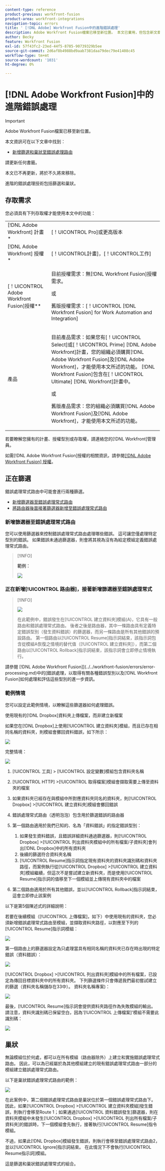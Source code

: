 ```yaml
---
content-type: reference
product-previous: workfront-fusion
product-area: workfront-integrations
navigation-topic: errors
title: ' [!DNL Adobe] Workfront Fusion中的進階錯誤處理'
description: Adobe Workfront Fusion檔案已移至新位置。 本文已棄用，但包含新文章的連結，內容涵蓋此功能。
author: Becky
feature: Workfront Fusion
exl-id: 57f43fc2-23ed-44f5-8785-90739329b5ee
source-git-commit: 2d6af8b4988bd9aab7381daa79dec79e41408c45
workflow-type: tm+mt
source-wordcount: '1031'
ht-degree: 0%

---
```


# [!DNL Adobe Workfront Fusion]中的進階錯誤處理

>[!IMPORTANT]
>
>Adobe Workfront Fusion檔案已移至新位置。
>
>本文資訊可在以下文章中找到：
>
>* [新增篩選和巢狀至錯誤處理路由](https://experienceleague.adobe.com/docs/workfront-fusion/using/create-scenarios/configure-error-handling/advanced-error-handling.html)
>
>請更新任何書籤。
>
>本文已不再更新，將於不久將來移除。

進階的錯誤處理技術包括篩選和巢狀。

## 存取需求

您必須具有下列存取權才能使用本文中的功能：

<table style="table-layout:auto">
 <col> 
 <col> 
 <tbody> 
  <tr> 
   <td role="rowheader">[!DNL Adobe Workfront] 計畫*</td> 
   <td> <p>[！UICONTROL Pro]或更高版本</p> </td> 
  </tr> 
  <tr data-mc-conditions=""> 
   <td role="rowheader">[!DNL Adobe Workfront] 授權*</td> 
   <td> <p>[！UICONTROL計畫]，[！UICONTROL工作]</p> </td> 
  </tr> 
  <tr> 
   <td role="rowheader">[！UICONTROL Adobe Workfront Fusion]授權**</td> 
   <td>
   <p>目前授權需求：無[!DNL Workfront Fusion]授權需求。</p>
   <p>或</p>
   <p>舊版授權需求：[！UICONTROL [!DNL Workfront Fusion] for Work Automation and Integration] </p>
   </td> 
  </tr> 
  <tr> 
   <td role="rowheader">產品</td> 
   <td>
   <p>目前產品需求：如果您有[！UICONTROL Select]或[！UICONTROL Prime] [!DNL Adobe Workfront]計畫，您的組織必須購買[!DNL Adobe Workfront Fusion]及[!DNL Adobe Workfront]，才能使用本文所述的功能。 [!DNL Workfront Fusion]包含在[！UICONTROL Ultimate] [!DNL Workfront]計畫中。</p>
   <p>或</p>
   <p>舊版產品需求：您的組織必須購買[!DNL Adobe Workfront Fusion]及[!DNL Adobe Workfront]，才能使用本文所述的功能。</p>
   </td> 
  </tr> 
 </tbody> 
</table>

若要瞭解您擁有的計畫、授權型別或存取權，請連絡您的[!DNL Workfront]管理員。

如需[!DNL Adobe Workfront Fusion]授權的相關資訊，請參閱[[!DNL Adobe Workfront Fusion] 授權](../../workfront-fusion/get-started/license-automation-vs-integration.md)。

## 正在篩選

錯誤處理常式路由中可能會進行兩種篩選。

* [新增篩選器至錯誤處理常式路由](#adding-a-filter-to-the-error-handler-route)
* [將路由器後面接著篩選器新增至錯誤處理常式路由](#adding-a-router-followed-by-filters-to-the-error-handler)

### 新增篩選器至錯誤處理常式路由

您可以使用篩選器來控制錯誤處理常式路由處理哪些錯誤。 這可讓您僅處理特定型別的錯誤。 如果錯誤未通過篩選器，則會將其視為沒有為給定模組定義錯誤處理常式路由。

>[!INFO]
>
>**範例：**
>
>![](assets/filter-error-handling-350x238.png)

### 正在新增[!UICONTROL 路由器]，接著新增篩選器至錯誤處理常式

>[!INFO]
>
>![](assets/router-filter-error-handling-350x254.png)
>
>在此範例中，錯誤發生在[!UICONTROL 建立資料夾]模組(A)，它具有一般路由和錯誤處理常式路由。 後者之後是路由器，其中一條路由具有定義特定錯誤型別（發生資料錯誤）的篩選器，而另一條路由是所有其他錯誤的預設路由。 第一個路由以[!UICONTROL Resume]指示詞結束，該指示詞包含從模組A恢復之情境的替代值（[!UICONTROL 建立資料夾]），而第二個路由以[!UICONTROL Rollback]指示詞結束，該指示詞會立即停止情境執行。

請參閱 [!DNL Adobe Workfront Fusion]](../../workfront-fusion/errors/error-processing.md)中的[錯誤處理，以取得有關各種錯誤型別以及[!DNL Workfront Fusion]如何處理和評估這些型別的進一步資訊。

### 範例情境

您可以設定此範例情境，以瞭解這些篩選器如何處理錯誤。

使用現有的[!DNL Dropbox]資料夾上傳檔案，而非建立新檔案

如果您在[!DNL Dropbox]上使用[!UICONTROL 建立資料夾]模組，而且已存在相同名稱的資料夾，則模組會擲回資料錯誤，如下所示：

![](assets/dropbox-350x276.png)

完整情境：

![](assets/dropbox-scenario-350x190.png)

1. [!UICONTROL 工具] > [!UICONTROL 設定變數]模組包含資料夾名稱
1. [!UICONTROL HTTP] >[!UICONTROL 取得檔案]模組會擷取需要上傳至資料夾的檔案
1. 如果資料夾已經存在與模組中所對應資料夾同名的資料夾，則[!UICONTROL Dropbox] >[!UICONTROL 建立資料夾]模組會擲回錯誤
1. 錯誤處理常式路由（透明泡泡）包含用於篩選錯誤的路由器
1. 第一個路由適用於我們已知的、名為「資料錯誤」的指定錯誤型別：

   1. 如果發生資料錯誤，且錯誤詳細資料通過篩選器，則[!UICONTROL Dropbox] >[!UICONTROL 列出資料夾模組中的所有檔案/子資料夾]會列出[!DNL Dropbox]中的所有資料夾
   1. 後續的篩選符合資料夾名稱
   1. [!UICONTROL Resume]指示詞指定現有資料夾的資料夾識別碼和資料夾路徑，而案例執行從[!UICONTROL Dropbox] >[!UICONTROL 建立資料夾]模組繼續，但這次不是嘗試建立新資料夾，而是使用[!UICONTROL Resume]指示詞的值移至下一個模組並上傳現有資料夾中的檔案

1. 第二個路由適用於所有其他錯誤，並以[!UICONTROL Rollback]指示詞結束，這會立即停止該案例

以下是第5個陳述式的詳細說明：

若要在後續模組（[!UICONTROL 上傳檔案]，如下）中使用現有的資料夾，您必須新增錯誤處理常式路由至模組，並擷取資料夾路徑，以對應至下列的[!UICONTROL Resume]指示詞模組：

![](assets/add-error-handler-route-350x113.png)

第一個路由上的篩選器設定為只處理當具有相同名稱的資料夾已存在時出現的特定錯誤（資料錯誤）：

![](assets/condition-350x327.png)

[!UICONTROL Dropbox] >[!UICONTROL 列出資料夾]模組中的所有檔案，已設定為傳回目標資料夾中的所有資料夾。 下列篩選條件只會傳遞我們最初嘗試建立的篩選（資料夾名稱儲存在33中）。 資料夾名稱專案)：

![](assets/condition2-350x193.png)

最後，[!UICONTROL Resume]指示詞會提供資料夾路徑作為失敗模組的輸出。 請注意，資料夾識別碼已保留空白，因為&#39;[!UICONTROL 上傳檔案]&#39;模組不需要此識別碼：

![](assets/flow-control-350x190.png)

## 巢狀

無論模組位於何處，都可以在所有模組（路由器除外）上建立和實施錯誤處理常式路由。 因此，可以為已經屬於為其他模組建立的現有錯誤處理常式路由一部分的模組建立錯誤處理常式路由。

以下是巢狀錯誤處理常式路由的範例：

![](assets/nested-error-handling-route-350x174.png)

在此案例中，第二個錯誤處理常式路由是巢狀位於第一個錯誤處理常式路由下。 因此，如果[!UICONTROL Dropbox] >[!UICONTROL 建立資料夾模組]發生錯誤，則執行會移至Route 1；如果通過[!UICONTROL 資料錯誤發生]篩選器，則在資料夾模組中未發生[!UICONTROL Dropbox] >[!UICONTROL 列出所有檔案/子資料夾]的錯誤時，下一個模組會先執行，接著執行[!UICONTROL Resume]指令模組。

不過，如果此[!DNL Dropbox]模組發生錯誤，則執行會移至錯誤處理常式路由2，並以[!UICONTROL Ignore]指示詞結束。 在此情況下不會執行[!UICONTROL Resume指示詞]模組。

這是篩選和巢狀錯誤處理常式的組合。

